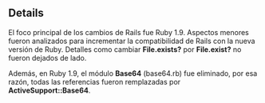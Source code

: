 ## Details

El foco principal de los cambios de Rails fue Ruby 1.9. Aspectos menores fueron analizados para incrementar la compatibilidad de Rails con la nueva versión de Ruby. Detalles como cambiar **File.exists?** por **File.exist?** no fueron dejados de lado.

Además, en Ruby 1.9, el módulo **Base64** (base64.rb) fue eliminado, por esa razón, todas las referencias fueron remplazadas por  **ActiveSupport::Base64**.
